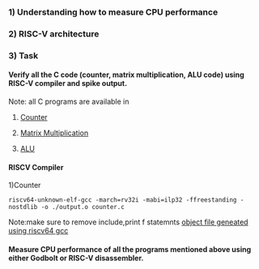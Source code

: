 ### 1) Understanding how to measure CPU performance


### 2) RISC-V architecture


### 3) Task

####  Verify all the C code (counter, matrix multiplication, ALU code) using RISC-V compiler and spike output.

Note: all C programs are available in 

1) [Counter](../week1/part_a/counter.c)

2) [Matrix Multiplication](../week1/part_a/matrix_mul.c)

3) [ALU](../week1/part_b/alu.c)

####  RISCV Compiler
 1)Counter
  ```   
  riscv64-unknown-elf-gcc -march=rv32i -mabi=ilp32 -ffreestanding -nostdlib -o ./output.o counter.c
  ```
  Note:make sure to remove include,print f statemnts
[object file geneated using riscv64 gcc](../week1/part_a/output.o)
#### Measure CPU performance of all the programs mentioned above using either Godbolt or RISC-V disassembler.
